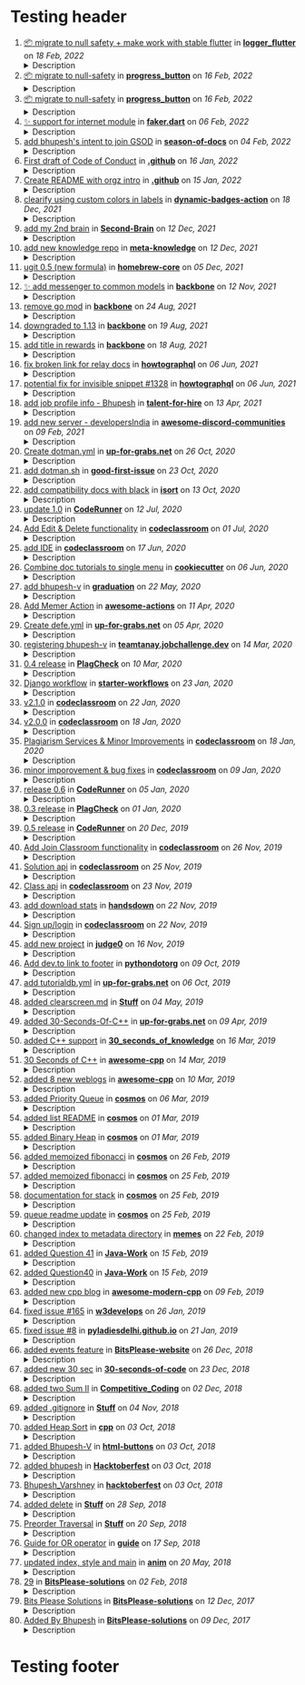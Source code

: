 # Testing header
<ol>
<li><a target="_blank" href="https://github.com/CreatorStack/logger_flutter/pull/1">📦 migrate to null safety + make work with stable flutter</a> in <b><a href="https://github.com/CreatorStack/logger_flutter">logger_flutter</a></b> on <i>18 Feb, 2022</i> 

<details><summary>Description</summary>

None
</details>

</li>
<li><a target="_blank" href="https://github.com/CreatorStack/progress_button/pull/1">📦 migrate to null-safety</a> in <b><a href="https://github.com/CreatorStack/progress_button">progress_button</a></b> on <i>16 Feb, 2022</i> 

<details><summary>Description</summary>

there is a PR in the original repo, but we can't be sure if the PR will ever get merged or worse the branch gets deleted?

</details>

</li>
<li><a target="_blank" href="https://github.com/PascalAC/progress_button/pull/8">📦 migrate to null-safety</a> in <b><a href="https://github.com/PascalAC/progress_button">progress_button</a></b> on <i>16 Feb, 2022</i> 

<details><summary>Description</summary>

None
</details>

</li>
<li><a target="_blank" href="https://github.com/casvanluijtelaar/faker.dart/pull/2">✨ support for internet module</a> in <b><a href="https://github.com/casvanluijtelaar/faker.dart">faker.dart</a></b> on <i>06 Feb, 2022</i> 

<details><summary>Description</summary>

Hey, apologies for the delayed PR 😅 

have added a bunch of methods

1. Get a fake domain name
2. Get fake domain suffix
3. Get a fake URL
4. Get a fake HTTP method
5. Get a fake IPv4 address

this resolves #1 
Let me know if anything else is needed
</details>

</li>
<li><a target="_blank" href="https://github.com/google/season-of-docs/pull/336">add bhupesh's intent to join GSOD</a> in <b><a href="https://github.com/google/season-of-docs">season-of-docs</a></b> on <i>04 Feb, 2022</i> 

<details><summary>Description</summary>

None
</details>

</li>
<li><a target="_blank" href="https://github.com/developersIndia/.github/pull/2">First draft of Code of Conduct</a> in <b><a href="https://github.com/developersIndia/.github">.github</a></b> on <i>16 Jan, 2022</i> 

<details><summary>Description</summary>

The COC for both Reddit and Github.
this will also apply to any future projects, events etc

</details>

</li>
<li><a target="_blank" href="https://github.com/developersIndia/.github/pull/1">Create README with orgz intro</a> in <b><a href="https://github.com/developersIndia/.github">.github</a></b> on <i>15 Jan, 2022</i> 

<details><summary>Description</summary>

An intro for our community ❤️ 🇮🇳 👨🏽‍💻 
</details>

</li>
<li><a target="_blank" href="https://github.com/Schneegans/dynamic-badges-action/pull/9">clearify using custom colors in labels</a> in <b><a href="https://github.com/Schneegans/dynamic-badges-action">dynamic-badges-action</a></b> on <i>18 Dec, 2021</i> 

<details><summary>Description</summary>

None
</details>

</li>
<li><a target="_blank" href="https://github.com/KasperZutterman/Second-Brain/pull/36">add my 2nd brain</a> in <b><a href="https://github.com/KasperZutterman/Second-Brain">Second-Brain</a></b> on <i>12 Dec, 2021</i> 

<details><summary>Description</summary>

None
</details>

</li>
<li><a target="_blank" href="https://github.com/RichardLitt/meta-knowledge/pull/54">add new knowledge repo</a> in <b><a href="https://github.com/RichardLitt/meta-knowledge">meta-knowledge</a></b> on <i>12 Dec, 2021</i> 

<details><summary>Description</summary>

None
</details>

</li>
<li><a target="_blank" href="https://github.com/Homebrew/homebrew-core/pull/90513">ugit 0.5 (new formula)</a> in <b><a href="https://github.com/Homebrew/homebrew-core">homebrew-core</a></b> on <i>05 Dec, 2021</i> 

<details><summary>Description</summary>

- [x] Have you followed the [guidelines for contributing](https://github.com/Homebrew/homebrew-core/blob/HEAD/CONTRIBUTING.md)?
- [x] Have you ensured that your commits follow the [commit style guide](https://docs.brew.sh/Formula-Cookbook#commit)?
- [x] Have you checked that there aren't other open [pull requests](https://github.com/Homebrew/homebrew-core/pulls) for the same formula update/change?
- [x] Have you built your formula locally with `brew install --build-from-source <formula>`, where `<formula>` is the name of the formula you're submitting?
- [x] Is your test running fine `brew test <formula>`, where `<formula>` is the name of the formula you're submitting?
- [x] Does your build pass `brew audit --strict <formula>` (after doing `brew install --build-from-source <formula>`)? If this is a new formula, does it pass `brew audit --new <formula>`?

-----

</details>

</li>
<li><a target="_blank" href="https://github.com/CreatorStack/backbone/pull/13">✨ add messenger to common models</a> in <b><a href="https://github.com/CreatorStack/backbone">backbone</a></b> on <i>12 Nov, 2021</i> 

<details><summary>Description</summary>

## Relevant Documentation Links
-


## Relevant Jira Links
- https://creatorstack.atlassian.net/browse/GSD-1661
-

## Other Relevant PRs
-


## Changes

- this struct will be used in messenger and hypelinks service.

### Changes Include

-   [ ] Bug fix 🐛 (non-breaking change which fixes an issue)
-   [x] New feature ✨ (non-breaking change which adds functionality)
-   [ ] Breaking change 😢 (fix or feature that would cause existing functionality to not work as expected)
-   [ ] Refactor ⚒️ (code change that neither fixes a bug nor adds a feature)
-   [ ] Tooling ⚙️ (Changes to the build process or auxiliary tools and libraries such as documentation generation)
-   [ ] Performance ⚡ (code change that improves performance)

### Checklist

-   [ ] I have commented my code, particularly in hard-to-understand areas
-   [ ] I have made corresponding changes to the documentation
-   [ ] My changes generate no new warnings
-   [ ] Requires migrations
-   [ ] Requires dependency update
-   [ ] Breaking API Change
-   [ ] I have added proper logs for production debugging
-   [ ] I have added performance (APM) monitoring checkpoints
-   [ ] I have added unit tests

## Screenshots (if any)
(prefer animated gif)

## User Acceptance Tests


</details>

</li>
<li><a target="_blank" href="https://github.com/CreatorStack/backbone/pull/3">remove go mod</a> in <b><a href="https://github.com/CreatorStack/backbone">backbone</a></b> on <i>24 Aug, 2021</i> 

<details><summary>Description</summary>

since we are moving to submodules strategy
having this file inside our "cloned" folder was giving errors

removing this files fixes this

Cons:
- any service that uses this repo would have to add it as a submodule
</details>

</li>
<li><a target="_blank" href="https://github.com/CreatorStack/backbone/pull/2">downgraded to 1.13</a> in <b><a href="https://github.com/CreatorStack/backbone">backbone</a></b> on <i>19 Aug, 2021</i> 

<details><summary>Description</summary>

None
</details>

</li>
<li><a target="_blank" href="https://github.com/CreatorStack/backbone/pull/1">add title in rewards</a> in <b><a href="https://github.com/CreatorStack/backbone">backbone</a></b> on <i>18 Aug, 2021</i> 

<details><summary>Description</summary>

need a new field title in rewards for new challenges revamp
[Story: GSD-621](https://creatorstack.atlassian.net/browse/GSD-621)
</details>

</li>
<li><a target="_blank" href="https://github.com/howtographql/howtographql/pull/1330">fix broken link for relay docs</a> in <b><a href="https://github.com/howtographql/howtographql">howtographql</a></b> on <i>06 Jun, 2021</i> 

<details><summary>Description</summary>

the old link https://facebook.github.io/relay/docs/en/graphql-server-specification.html in summary was redirected to a 404 page
</details>

</li>
<li><a target="_blank" href="https://github.com/howtographql/howtographql/pull/1329">potential fix for invisible snippet #1328</a> in <b><a href="https://github.com/howtographql/howtographql">howtographql</a></b> on <i>06 Jun, 2021</i> 

<details><summary>Description</summary>

Fix #1328 
</details>

</li>
<li><a target="_blank" href="https://github.com/shrutikapoor08/talent-for-hire/pull/135">add job profile info - Bhupesh</a> in <b><a href="https://github.com/shrutikapoor08/talent-for-hire">talent-for-hire</a></b> on <i>13 Apr, 2021</i> 

<details><summary>Description</summary>

Hello 👋🏽 
Thanks for maintaining the list
</details>

</li>
<li><a target="_blank" href="https://github.com/mhxion/awesome-discord-communities/pull/45">add new server - developersIndia</a> in <b><a href="https://github.com/mhxion/awesome-discord-communities">awesome-discord-communities</a></b> on <i>09 Feb, 2021</i> 

<details><summary>Description</summary>

Hello Admin of developersIndia here 👋🏽 
</details>

</li>
<li><a target="_blank" href="https://github.com/up-for-grabs/up-for-grabs.net/pull/2434">Create dotman.yml</a> in <b><a href="https://github.com/up-for-grabs/up-for-grabs.net">up-for-grabs.net</a></b> on <i>26 Oct, 2020</i> 

<details><summary>Description</summary>

> ### [dotman](https://github.com/Bhupesh-V/dotman) is a simple, elegant & easy to use dotfiles manager
</details>

</li>
<li><a target="_blank" href="https://github.com/deepsourcelabs/good-first-issue/pull/169">add dotman.sh</a> in <b><a href="https://github.com/deepsourcelabs/good-first-issue">good-first-issue</a></b> on <i>23 Oct, 2020</i> 

<details><summary>Description</summary>

> dotman is a simple, elegant & easy to use dotfiles manager 🖖🏽

👉🏽 [Issues](https://github.com/Bhupesh-V/dotman/issues)
</details>

</li>
<li><a target="_blank" href="https://github.com/PyCQA/isort/pull/1558">add compatibility docs with black</a> in <b><a href="https://github.com/PyCQA/isort">isort</a></b> on <i>13 Oct, 2020</i> 

<details><summary>Description</summary>

- [x] Basic compatibility (black v/s isort)
- [x] Integration with _pre-commit_
- [x] Using a config file (.isort.cfg)
</details>

</li>
<li><a target="_blank" href="https://github.com/codeclassroom/CodeRunner/pull/6">update 1.0</a> in <b><a href="https://github.com/codeclassroom/CodeRunner">CodeRunner</a></b> on <i>12 Jul, 2020</i> 

<details><summary>Description</summary>


</details>

</li>
<li><a target="_blank" href="https://github.com/codeclassroom/codeclassroom/pull/39">Add Edit & Delete functionality</a> in <b><a href="https://github.com/codeclassroom/codeclassroom">codeclassroom</a></b> on <i>01 Jul, 2020</i> 

<details><summary>Description</summary>

Added Edit and Delete functionality for the following entities:
- Classrooms
- Assignments
- Questions
Added some helpful boolean context variables to render forms and links in templates conditionally.
</details>

</li>
<li><a target="_blank" href="https://github.com/codeclassroom/codeclassroom/pull/38">add IDE</a> in <b><a href="https://github.com/codeclassroom/codeclassroom">codeclassroom</a></b> on <i>17 Jun, 2020</i> 

<details><summary>Description</summary>

- redirect student to app:classrooms after joining the class
- Include Editor and themes
- Indicate Assignment language on quesions page
</details>

</li>
<li><a target="_blank" href="https://github.com/cookiecutter/cookiecutter/pull/1423">Combine doc tutorials to single menu</a> in <b><a href="https://github.com/cookiecutter/cookiecutter">cookiecutter</a></b> on <i>06 Jun, 2020</i> 

<details><summary>Description</summary>

- Possible fix #1411
- moved local tutorials, inside one folder
- specify external tutorial links
</details>

</li>
<li><a target="_blank" href="https://github.com/education/graduation/pull/2123">add bhupesh-v</a> in <b><a href="https://github.com/education/graduation">graduation</a></b> on <i>22 May, 2020</i> 

<details><summary>Description</summary>

# Application to the Class of 2020🎓

This pull request template helps you complete an application to the **Class of 2020**. Use the checklist below to verify you have followed the instructions correctly. 

## Checklist ✅

- [x] I have read the instructions on the README file before submitting my application. 
- [x] I made my submission by creating a folder on the `_data` folder and followed the naming convention mentioned in the instructions (`<username>`), added my profile picture and markdown file.
- [x] I have used the Markdown file template to add my information to the Year Book.
- [x] I have completed the form: `https://airtable.com/shrmuHxu38ZariKJi`
- [x] My application belongs to:
  - [x] **Tier 1** 📖: I added myself to the Year Book.
  - [x] **Tier 2** ✏️: I wrote a post on DEV about a project I built.
  - [x] **Tier 3** ✨: I want my project to be highlighted on stream.
- [x] I understand that a reviewer will merge my pull request after examining it or ask for changes in case needed.
- [x] I understand I should not tag or add a reviewer to this Pull Request.
- [x] I understand the photo added to the template will be used in the ceremony "Graduate Walk". 
- [x] I have [added the event](http://www.google.com/calendar/event?action=TEMPLATE&dates=20200615T160000Z%2F20200615T183000Z&text=%24%20git%20remote%20%3Cgraduation%3E%20%F0%9F%8E%93&location=https%3A%2F%2Fwww.twitch.tv%2Fgithubeducation&details=) to my Calendar.


</details>

</li>
<li><a target="_blank" href="https://github.com/sdras/awesome-actions/pull/389">Add Memer Action</a> in <b><a href="https://github.com/sdras/awesome-actions">awesome-actions</a></b> on <i>11 Apr, 2020</i> 

<details><summary>Description</summary>

Github: [Memer Action](https://github.com/Bhupesh-V/memer-action)
[On Marketplace](https://github.com/marketplace/actions/memer-action)
</details>

</li>
<li><a target="_blank" href="https://github.com/up-for-grabs/up-for-grabs.net/pull/1963">Create defe.yml</a> in <b><a href="https://github.com/up-for-grabs/up-for-grabs.net">up-for-grabs.net</a></b> on <i>05 Apr, 2020</i> 

<details><summary>Description</summary>


</details>

</li>
<li><a target="_blank" href="https://github.com/tanaypratap/teamtanay.jobchallenge.dev/pull/78">registering bhupesh-v</a> in <b><a href="https://github.com/tanaypratap/teamtanay.jobchallenge.dev">teamtanay.jobchallenge.dev</a></b> on <i>14 Mar, 2020</i> 

<details><summary>Description</summary>

Hello maintainer(s) :hugs: ,

You people are doing a great job :clap: 


</details>

</li>
<li><a target="_blank" href="https://github.com/codeclassroom/PlagCheck/pull/7">0.4 release</a> in <b><a href="https://github.com/codeclassroom/PlagCheck">PlagCheck</a></b> on <i>10 Mar, 2020</i> 

<details><summary>Description</summary>

## [0.4] - March 10, 2020

### Changed [⚠️ Breaking Changes]
- `getShareScores` & `getInsights` have been decoupled from the check class, they now have to be imported separately.
- Minor changes in the `analyze.py` module.
</details>

</li>
<li><a target="_blank" href="https://github.com/actions/starter-workflows/pull/317">Django workflow</a> in <b><a href="https://github.com/actions/starter-workflows">starter-workflows</a></b> on <i>23 Jan, 2020</i> 

<details><summary>Description</summary>

Possible FIx #212 
Thank you for sending in this pull request. Please make sure you take a look at the [contributing file](https://github.com/actions/starter-workflows/blob/master/CONTRIBUTING.md). Here's a few things for you to consider in this pull request:

- [ ] Include a good description of the workflow.
- [ ] Links to the language or tool will be nice (unless its really obvious)

In the workflow and properties files:

- [x] Includes a matching `ci/properties/*.properties.json` file.
- [x] Use title case for the names of workflows and steps, for example "Run tests".
- [x] The name of CI workflows should only be the name of the language or platform: for example "Go" (not "Go CI" or "Go Build")
- [x] Include comments in the workflow for any parts that are not obvious or could use clarification.
- [x] CI workflows should run `push`.

Some general notes:

- [x] Does not use an Action that isn't in the `actions` organization.
- [x] Does not send data to any 3rd party service except for the purposes of installing dependencies.
- [x] Does not use a paid service or product.

</details>

</li>
<li><a target="_blank" href="https://github.com/codeclassroom/codeclassroom/pull/34">v2.1.0</a> in <b><a href="https://github.com/codeclassroom/codeclassroom">codeclassroom</a></b> on <i>22 Jan, 2020</i> 

<details><summary>Description</summary>

# v2.1.0

## Added
- Custom Input can now be provided for judging programs.
- E-mail API.
- Swagger Docs at `/api`.
- Token Authentication.
## Removed
- Old documentation end-point `/api-docs`.
</details>

</li>
<li><a target="_blank" href="https://github.com/codeclassroom/codeclassroom/pull/32">v2.0.0</a> in <b><a href="https://github.com/codeclassroom/codeclassroom">codeclassroom</a></b> on <i>18 Jan, 2020</i> 

<details><summary>Description</summary>

The 2nd Release of the CodeClassroom API

## [2.0.0] - Jan 18, 2020

### Added

- New `utilities` app for housing different services like code evaluation, plagiarism, e-mail etc.
- Support for new languages `PHP` & `Bash`.
- New model for holding Moss Plagiarism results (For Future Use).
- Add `created_date` in **Assignment**, **Question** & **Classroom** model.
- Fixed a bug where a new file was saved every time a solution was submitted, (`OverwriteStorage()` in **Solution** Model).
- New `moss_id` field in **Professor** model.
- Support for Plagiarism Services (powered by Moss).

### Changed
- Submission path, the solutions are now saved inside `/media/submissions/assignments/<assg_id>/` with name like `<question-id>_<student_id>`.
- `profile_pic` and `instistution` fields now accept `null` while signing up for a new user.
- Default submission status is now set to _Not Attempted_.
- Renamed `Python` to `Python3`.
- `marks` field in **Question** model is now `null` acceptable.
- Only 1 Submission per student, **Solution** now relates to Student by `OneToOne` relation.
- `PATCH`/`DELETE` options for Classroom, Assignment, Questions & Submissions.

</details>

</li>
<li><a target="_blank" href="https://github.com/codeclassroom/codeclassroom/pull/31">Plagiarism Services & Minor Improvements</a> in <b><a href="https://github.com/codeclassroom/codeclassroom">codeclassroom</a></b> on <i>18 Jan, 2020</i> 

<details><summary>Description</summary>


</details>

</li>
<li><a target="_blank" href="https://github.com/codeclassroom/codeclassroom/pull/28">minor imporovement & bug fixes</a> in <b><a href="https://github.com/codeclassroom/codeclassroom">codeclassroom</a></b> on <i>09 Jan, 2020</i> 

<details><summary>Description</summary>

Issues resolved #17 #11 #12 
</details>

</li>
<li><a target="_blank" href="https://github.com/codeclassroom/CodeRunner/pull/4">release 0.6</a> in <b><a href="https://github.com/codeclassroom/CodeRunner">CodeRunner</a></b> on <i>05 Jan, 2020</i> 

<details><summary>Description</summary>


## [0.6] - Jan 5, 2020

### Added

- New optional argument, `number_of_runs`  in `run()` method, use this to specify no.of times you want to run the code. Default is set to 1.
- Ported NEW Languages. CodeRunner now supports all languages provided by Judge0.
- `setFlags(options)` for setting options for the compiler (i.e. compiler flags).
- `setArguments(arguments)` for setting Command line arguments for the program.

### Changed
- Minor internal improvemets.
</details>

</li>
<li><a target="_blank" href="https://github.com/codeclassroom/PlagCheck/pull/5">0.3 release</a> in <b><a href="https://github.com/codeclassroom/PlagCheck">PlagCheck</a></b> on <i>01 Jan, 2020</i> 

<details><summary>Description</summary>

## [0.3]

### Added

-  New module `analyze.py` for Moss Results analysis
- `getShareScores()` for returning frequency of shared files.
- `addFile()` for adding files.
- `addFilesByWildCard()` for submitting multiple files.

### Changed
- The plagcheck module is now more modularised. `check` is now a class.
- `__get_line_numbers()` now runs in a new thread.

### Removed
- `requests` as a dependency, network requests are now 50% faster.
</details>

</li>
<li><a target="_blank" href="https://github.com/codeclassroom/CodeRunner/pull/3">0.5 release</a> in <b><a href="https://github.com/codeclassroom/CodeRunner">CodeRunner</a></b> on <i>20 Dec, 2019</i> 

<details><summary>Description</summary>

## [0.5] - Dec 20, 2019

### Added

- New instance method - `run()`.
- `run()` is now used to run the code i.e the code is submitted to Judge0 api using this method.
- Support for *Bash 4.4*.

### Changed
- Renamed Class `Run` to `code` for easier usage.
- `getStatus()`, now only returns the status in comparison to earlier versions where it performed multiple tasks.
This is effect fixes [#2](https://github.com/codeclassroom/CodeRunner/issues/2).

### Removed
 - `requests` as a dependency, Network requests are now 50% faster.
</details>

</li>
<li><a target="_blank" href="https://github.com/codeclassroom/codeclassroom/pull/5">Add Join Classroom functionality</a> in <b><a href="https://github.com/codeclassroom/codeclassroom">codeclassroom</a></b> on <i>26 Nov, 2019</i> 

<details><summary>Description</summary>

Added join_code field to app's Classroom models.
Added ClassroomJoincodeSerializer to app's serializers.
Added ClassroomJoinView.
Registered 'classroom/join/' URL for ClassroomJoinView in api's URLconf.
</details>

</li>
<li><a target="_blank" href="https://github.com/codeclassroom/codeclassroom/pull/4">Solution api</a> in <b><a href="https://github.com/codeclassroom/codeclassroom">codeclassroom</a></b> on <i>25 Nov, 2019</i> 

<details><summary>Description</summary>


</details>

</li>
<li><a target="_blank" href="https://github.com/codeclassroom/codeclassroom/pull/3">Class api</a> in <b><a href="https://github.com/codeclassroom/codeclassroom">codeclassroom</a></b> on <i>23 Nov, 2019</i> 

<details><summary>Description</summary>

![meme](https://i.imgflip.com/3havhh.jpg)
</details>

</li>
<li><a target="_blank" href="https://github.com/vemel/handsdown/pull/5">add download stats</a> in <b><a href="https://github.com/vemel/handsdown">handsdown</a></b> on <i>22 Nov, 2019</i> 

<details><summary>Description</summary>


# Description

Added PyPI Download stats in README.md

Fixes #4 
</details>

</li>
<li><a target="_blank" href="https://github.com/codeclassroom/codeclassroom/pull/2">Sign up/login</a> in <b><a href="https://github.com/codeclassroom/codeclassroom">codeclassroom</a></b> on <i>22 Nov, 2019</i> 

<details><summary>Description</summary>

Good Work @Animesh-Ghosh 
</details>

</li>
<li><a target="_blank" href="https://github.com/judge0/judge0/pull/121">add new project</a> in <b><a href="https://github.com/judge0/judge0">judge0</a></b> on <i>16 Nov, 2019</i> 

<details><summary>Description</summary>

I have added a new project which uses juge0api
**CodeRunner**

[PyPi Page](https://pypi.org/project/coderunner/)
[Source Code](https://github.com/codeclassroom/CodeRunner)
[Documentation](https://coderunner.readthedocs.io/en/latest/)
Let me know for any changes or feedback
</details>

</li>
<li><a target="_blank" href="https://github.com/python/pythondotorg/pull/1514">Add dev.to link to footer</a> in <b><a href="https://github.com/python/pythondotorg">pythondotorg</a></b> on <i>09 Oct, 2019</i> 

<details><summary>Description</summary>

[DEV Community](https://dev.to/) is a burgeoning source of guidance and discussion on software topics, especially web dev. This will be a useful link to point to the official place to discuss Python related stuff on DEV.

A few additional links pertaining to dev.to

Traffic stats: https://www.similarweb.com/website/dev.to
Twitter: https://twitter.com/thepracticaldev
Python tag (as included in PR): https://dev.to/t/python
Websites Including DEV : [React](https://reactjs.org/), [React Native](https://facebook.github.io/react-native/)

Some example Python posts:
https://dev.to/seattledataguy/the-interview-study-guide-for-software-engineers-764
https://dev.to/codemouse92/introducing-dead-simple-python-563o
</details>

</li>
<li><a target="_blank" href="https://github.com/up-for-grabs/up-for-grabs.net/pull/1446">add tutorialdb.yml</a> in <b><a href="https://github.com/up-for-grabs/up-for-grabs.net">up-for-grabs.net</a></b> on <i>06 Oct, 2019</i> 

<details><summary>Description</summary>


</details>

</li>
<li><a target="_blank" href="https://github.com/Animesh-Ghosh/Stuff/pull/8">added clearscreen.md</a> in <b><a href="https://github.com/Animesh-Ghosh/Stuff">Stuff</a></b> on <i>04 May, 2019</i> 

<details><summary>Description</summary>

Coming from issue #7
The readme requires more amount of work to be done
</details>

</li>
<li><a target="_blank" href="https://github.com/up-for-grabs/up-for-grabs.net/pull/1206">added 30-Seconds-Of-C++</a> in <b><a href="https://github.com/up-for-grabs/up-for-grabs.net">up-for-grabs.net</a></b> on <i>09 Apr, 2019</i> 

<details><summary>Description</summary>


</details>

</li>
<li><a target="_blank" href="https://github.com/petrovicstefanrs/30_seconds_of_knowledge/pull/41">added C++ support</a> in <b><a href="https://github.com/petrovicstefanrs/30_seconds_of_knowledge">30_seconds_of_knowledge</a></b> on <i>16 Mar, 2019</i> 

<details><summary>Description</summary>

## Added C++ snippets from [30 Seconds of C++](https://github.com/Bhupesh-V/30-seconds-of-cpp)
</details>

</li>
<li><a target="_blank" href="https://github.com/fffaraz/awesome-cpp/pull/701">30 Seconds of C++</a> in <b><a href="https://github.com/fffaraz/awesome-cpp">awesome-cpp</a></b> on <i>14 Mar, 2019</i> 

<details><summary>Description</summary>

The 30 seconds version of C++
</details>

</li>
<li><a target="_blank" href="https://github.com/fffaraz/awesome-cpp/pull/696">added 8 new weblogs</a> in <b><a href="https://github.com/fffaraz/awesome-cpp">awesome-cpp</a></b> on <i>10 Mar, 2019</i> 

<details><summary>Description</summary>

Added some good new C++ weblogs
</details>

</li>
<li><a target="_blank" href="https://github.com/OpenGenus/cosmos/pull/3971">added Priority Queue</a> in <b><a href="https://github.com/OpenGenus/cosmos">cosmos</a></b> on <i>06 Mar, 2019</i> 

<details><summary>Description</summary>

**Fixes issue:**
<!-- [Mention the issue number it fixes or add the details of the changes if it doesn't has a specific issue. -->


**Changes:**

-  Added C++ implementation of *Priority Queues*.
- Added corresponding `README.md` file explaining  *Priority Queues*.

<!-- Add here what changes were made in this pull request. -->


<!-- Make sure to look at the Style Guide for your language in guides/coding_style/language_name:

     https://github.com/OpenGenus/cosmos/tree/master/guides/coding_style

     Note: A coding style guide may not exist for your language, since this is still in beta.
-->

<!-- Make sure to look at the Documentation Style Guide in guides/documentation.md:

     https://github.com/OpenGenus/cosmos/blob/master/guides/documentation_guide.md

     The document style guide may not apply for your algorithm category, you must also look at specified guide under all of the directory in the category, e.g., for project euler:

     https://github.com/OpenGenus/cosmos/blob/master/code/online_challenges/src/project_euler/documentation_guide.md
-->

</details>

</li>
<li><a target="_blank" href="https://github.com/OpenGenus/cosmos/pull/3960">added list README</a> in <b><a href="https://github.com/OpenGenus/cosmos">cosmos</a></b> on <i>01 Mar, 2019</i> 

<details><summary>Description</summary>

**Fixes issue:**

- Added README for Linked List Data Structure.

<!-- [Mention the issue number it fixes or add the details of the changes if it doesn't has a specific issue. -->


**Changes:**
<!-- Add here what changes were made in this pull request. -->


<!-- Make sure to look at the Style Guide for your language in guides/coding_style/language_name:

     https://github.com/OpenGenus/cosmos/tree/master/guides/coding_style

     Note: A coding style guide may not exist for your language, since this is still in beta.
-->

<!-- Make sure to look at the Documentation Style Guide in guides/documentation.md:

     https://github.com/OpenGenus/cosmos/blob/master/guides/documentation_guide.md

     The document style guide may not apply for your algorithm category, you must also look at specified guide under all of the directory in the category, e.g., for project euler:

     https://github.com/OpenGenus/cosmos/blob/master/code/online_challenges/src/project_euler/documentation_guide.md
-->

</details>

</li>
<li><a target="_blank" href="https://github.com/OpenGenus/cosmos/pull/3959">added Binary Heap</a> in <b><a href="https://github.com/OpenGenus/cosmos">cosmos</a></b> on <i>01 Mar, 2019</i> 

<details><summary>Description</summary>

**Fixes issue:**
<!-- [Mention the issue number it fixes or add the details of the changes if it doesn't has a specific issue. -->


**Changes:**

- Added an New Data Structure ```Binary Heap``` with its C++ implementation.

<!-- Add here what changes were made in this pull request. -->


<!-- Make sure to look at the Style Guide for your language in guides/coding_style/language_name:

     https://github.com/OpenGenus/cosmos/tree/master/guides/coding_style

     Note: A coding style guide may not exist for your language, since this is still in beta.
-->

<!-- Make sure to look at the Documentation Style Guide in guides/documentation.md:

     https://github.com/OpenGenus/cosmos/blob/master/guides/documentation_guide.md

     The document style guide may not apply for your algorithm category, you must also look at specified guide under all of the directory in the category, e.g., for project euler:

     https://github.com/OpenGenus/cosmos/blob/master/code/online_challenges/src/project_euler/documentation_guide.md
-->

</details>

</li>
<li><a target="_blank" href="https://github.com/OpenGenus/cosmos/pull/3956">added memoized fibonacci</a> in <b><a href="https://github.com/OpenGenus/cosmos">cosmos</a></b> on <i>26 Feb, 2019</i> 

<details><summary>Description</summary>

**Fixes issue:**
<!-- [Mention the issue number it fixes or add the details of the changes if it doesn't has a specific issue. -->


**Changes:**

- Fibonacci Series using Memoization

<!-- Add here what changes were made in this pull request. -->


<!-- Make sure to look at the Style Guide for your language in guides/coding_style/language_name:

     https://github.com/OpenGenus/cosmos/tree/master/guides/coding_style

     Note: A coding style guide may not exist for your language, since this is still in beta.
-->

<!-- Make sure to look at the Documentation Style Guide in guides/documentation.md:

     https://github.com/OpenGenus/cosmos/blob/master/guides/documentation_guide.md

     The document style guide may not apply for your algorithm category, you must also look at specified guide under all of the directory in the category, e.g., for project euler:

     https://github.com/OpenGenus/cosmos/blob/master/code/online_challenges/src/project_euler/documentation_guide.md
-->

</details>

</li>
<li><a target="_blank" href="https://github.com/OpenGenus/cosmos/pull/3954">added memoized fibonacci</a> in <b><a href="https://github.com/OpenGenus/cosmos">cosmos</a></b> on <i>25 Feb, 2019</i> 

<details><summary>Description</summary>

**Fixes issue:**
<!-- [Mention the issue number it fixes or add the details of the changes if it doesn't has a specific issue. -->


**Changes:**
<!-- Add here what changes were made in this pull request. -->

- Added _Memoized Implementation_ of Fibonacci Series in `unclassified`

<!-- Make sure to look at the Style Guide for your language in guides/coding_style/language_name:

     https://github.com/OpenGenus/cosmos/tree/master/guides/coding_style

     Note: A coding style guide may not exist for your language, since this is still in beta.
-->

<!-- Make sure to look at the Documentation Style Guide in guides/documentation.md:

     https://github.com/OpenGenus/cosmos/blob/master/guides/documentation_guide.md

     The document style guide may not apply for your algorithm category, you must also look at specified guide under all of the directory in the category, e.g., for project euler:

     https://github.com/OpenGenus/cosmos/blob/master/code/online_challenges/src/project_euler/documentation_guide.md
-->

</details>

</li>
<li><a target="_blank" href="https://github.com/OpenGenus/cosmos/pull/3953">documentation for stack</a> in <b><a href="https://github.com/OpenGenus/cosmos">cosmos</a></b> on <i>25 Feb, 2019</i> 

<details><summary>Description</summary>

**Fixes issue:**
<!-- [Mention the issue number it fixes or add the details of the changes if it doesn't has a specific issue. -->

- Indentation Fixed 

**Changes:**
<!-- Add here what changes were made in this pull request. -->

- Added comments explaining the stack code

<!-- Make sure to look at the Style Guide for your language in guides/coding_style/language_name:

     https://github.com/OpenGenus/cosmos/tree/master/guides/coding_style

     Note: A coding style guide may not exist for your language, since this is still in beta.
-->

<!-- Make sure to look at the Documentation Style Guide in guides/documentation.md:

     https://github.com/OpenGenus/cosmos/blob/master/guides/documentation_guide.md

     The document style guide may not apply for your algorithm category, you must also look at specified guide under all of the directory in the category, e.g., for project euler:

     https://github.com/OpenGenus/cosmos/blob/master/code/online_challenges/src/project_euler/documentation_guide.md
-->

</details>

</li>
<li><a target="_blank" href="https://github.com/OpenGenus/cosmos/pull/3952">queue readme update</a> in <b><a href="https://github.com/OpenGenus/cosmos">cosmos</a></b> on <i>25 Feb, 2019</i> 

<details><summary>Description</summary>

**Fixes issue:**
<!-- [Mention the issue number it fixes or add the details of the changes if it doesn't has a specific issue. -->


**Changes:**
<!-- Add here what changes were made in this pull request. -->

- Added Time Complexity in Queue Readme

<!-- Make sure to look at the Style Guide for your language in guides/coding_style/language_name:

     https://github.com/OpenGenus/cosmos/tree/master/guides/coding_style

     Note: A coding style guide may not exist for your language, since this is still in beta.
-->

<!-- Make sure to look at the Documentation Style Guide in guides/documentation.md:

     https://github.com/OpenGenus/cosmos/blob/master/guides/documentation_guide.md

     The document style guide may not apply for your algorithm category, you must also look at specified guide under all of the directory in the category, e.g., for project euler:

     https://github.com/OpenGenus/cosmos/blob/master/code/online_challenges/src/project_euler/documentation_guide.md
-->

</details>

</li>
<li><a target="_blank" href="https://github.com/OpenGenus/memes/pull/92">changed index to metadata directory</a> in <b><a href="https://github.com/OpenGenus/memes">memes</a></b> on <i>22 Feb, 2019</i> 

<details><summary>Description</summary>

PR fixes

- Changed `index` directory to `metadata` .
- Fixed all other files which uses `metadata` directory.
</details>

</li>
<li><a target="_blank" href="https://github.com/Animesh-Ghosh/Java-Work/pull/2">added Question 41</a> in <b><a href="https://github.com/Animesh-Ghosh/Java-Work">Java-Work</a></b> on <i>15 Feb, 2019</i> 

<details><summary>Description</summary>

Solution to Question 41
</details>

</li>
<li><a target="_blank" href="https://github.com/Animesh-Ghosh/Java-Work/pull/1">added Question40</a> in <b><a href="https://github.com/Animesh-Ghosh/Java-Work">Java-Work</a></b> on <i>15 Feb, 2019</i> 

<details><summary>Description</summary>

Solution of Question 40 
</details>

</li>
<li><a target="_blank" href="https://github.com/rigtorp/awesome-modern-cpp/pull/43">added new cpp blog</a> in <b><a href="https://github.com/rigtorp/awesome-modern-cpp">awesome-modern-cpp</a></b> on <i>09 Feb, 2019</i> 

<details><summary>Description</summary>

Added [Fluent C++](https://www.fluentcpp.com/) blog by [Jonathan Boccara](https://github.com/joboccara)
</details>

</li>
<li><a target="_blank" href="https://github.com/w3develops/w3develops/pull/179">fixed issue #165</a> in <b><a href="https://github.com/w3develops/w3develops">w3develops</a></b> on <i>26 Jan, 2019</i> 

<details><summary>Description</summary>

Changed the Email in About Section to a ```mailto``` as described in the following issue.

## make the "email:w3develops...." in the about section into a mailto #165
</details>

</li>
<li><a target="_blank" href="https://github.com/PyLadiesDelhi/pyladiesdelhi.github.io/pull/9">fixed issue #8</a> in <b><a href="https://github.com/PyLadiesDelhi/pyladiesdelhi.github.io">pyladiesdelhi.github.io</a></b> on <i>21 Jan, 2019</i> 

<details><summary>Description</summary>

Typo Error Resolved:
```"maonf"``` to ```"among"```
</details>

</li>
<li><a target="_blank" href="https://github.com/amitbansal7/BitsPlease-website/pull/3">added events feature</a> in <b><a href="https://github.com/amitbansal7/BitsPlease-website">BitsPlease-website</a></b> on <i>26 Dec, 2018</i> 

<details><summary>Description</summary>

Feature:

 Add/Remove Event
- [x] Date/Time
- [x] Description/Event Details
- [x] Speaker
- [x] Registration Link
</details>

</li>
<li><a target="_blank" href="https://github.com/30-seconds/30-seconds-of-code/pull/900">added new 30 sec</a> in <b><a href="https://github.com/30-seconds/30-seconds-of-code">30-seconds-of-code</a></b> on <i>23 Dec, 2018</i> 

<details><summary>Description</summary>

### Added 30 seconds of STL[Standard Template Library] - unofficial
</details>

</li>
<li><a target="_blank" href="https://github.com/sahilbansal17/Competitive_Coding/pull/380">added two Sum II</a> in <b><a href="https://github.com/sahilbansal17/Competitive_Coding">Competitive_Coding</a></b> on <i>02 Dec, 2018</i> 

<details><summary>Description</summary>


</details>

</li>
<li><a target="_blank" href="https://github.com/Animesh-Ghosh/Stuff/pull/5">added .gitignore</a> in <b><a href="https://github.com/Animesh-Ghosh/Stuff">Stuff</a></b> on <i>04 Nov, 2018</i> 

<details><summary>Description</summary>

Now you will be able to compile your programs in 'Stuff' folder.
No need to delete (.exe) file 
All the exe files will be automatically ignored and won't show in your repo.
</details>

</li>
<li><a target="_blank" href="https://github.com/AllAlgorithms/cpp/pull/72">added Heap Sort</a> in <b><a href="https://github.com/AllAlgorithms/cpp">cpp</a></b> on <i>03 Oct, 2018</i> 

<details><summary>Description</summary>

added documented Heap Sort
In the sorting directory
</details>

</li>
<li><a target="_blank" href="https://github.com/lazycipher/html-buttons/pull/19">added Bhupesh-V</a> in <b><a href="https://github.com/lazycipher/html-buttons">html-buttons</a></b> on <i>03 Oct, 2018</i> 

<details><summary>Description</summary>

added different 4 styles
</details>

</li>
<li><a target="_blank" href="https://github.com/Joonsang1994/Hacktoberfest/pull/55">added bhupesh</a> in <b><a href="https://github.com/Joonsang1994/Hacktoberfest">Hacktoberfest</a></b> on <i>03 Oct, 2018</i> 

<details><summary>Description</summary>


</details>

</li>
<li><a target="_blank" href="https://github.com/AliceWonderland/hacktoberfest/pull/3276">Bhupesh_Varshney</a> in <b><a href="https://github.com/AliceWonderland/hacktoberfest">hacktoberfest</a></b> on <i>03 Oct, 2018</i> 

<details><summary>Description</summary>

Added files
</details>

</li>
<li><a target="_blank" href="https://github.com/Animesh-Ghosh/Stuff/pull/3">added delete</a> in <b><a href="https://github.com/Animesh-Ghosh/Stuff">Stuff</a></b> on <i>28 Sep, 2018</i> 

<details><summary>Description</summary>

and please shift the code to pure CPP
(avoid free) and printf functions
</details>

</li>
<li><a target="_blank" href="https://github.com/Animesh-Ghosh/Stuff/pull/1">Preorder Traversal</a> in <b><a href="https://github.com/Animesh-Ghosh/Stuff">Stuff</a></b> on <i>20 Sep, 2018</i> 

<details><summary>Description</summary>

Added method for preorder traversal
</details>

</li>
<li><a target="_blank" href="https://github.com/freeCodeCamp/guide/pull/8585">Guide for OR operator</a> in <b><a href="https://github.com/freeCodeCamp/guide">guide</a></b> on <i>17 Sep, 2018</i> 

<details><summary>Description</summary>

Added guide for Comparison with Logical OR operator.

<!-- Thank you for contributing to the `guides` repo, it is much appreciated! 😊 -->

<!--

Before creating a PR, please make sure to verify the following by marking the checkboxes below as complete

- [x] Like this!

-->

## ✅️ By submitting this PR, I have verified the following

- [x] Added descriptive name to PR
  - Your PR should NOT be called `Update index.md` since it does not help the maintainer understand what has been changed.
  - For example, if you create a **Variables** article inside the **Python** directory, the pull request title should be **Python: add Variables article**.
  - Other examples are **Git: edit Git Commit article** or **PHP: create PHP section and add Data Structures article**
- [x] Reviewed necessary formatting guidelines in [`CONTRIBUTING.md`](https://github.com/freeCodeCamp/guides/blob/master/CONTRIBUTING.md).
- [x] No plagiarized, duplicate or repetitive  content that has been directly copied from another source.

<!-- TO NOTE

1. Avoid a duplicate PR by searching through the open pull requests to check that there is not a PR already open that writes the same article or makes similar changes.

2. If you edit a stub article, your changes are substantial enough to justify removing the stub text ("This article is a stub..." part).

We can't accept PRs that only add links to the "More Information" section - a repository script will automatically delete any changes (and revert it to the stub template) if the stub language is still in that file.

3. Your changes must pass the Travis CI build.

Any new folder you create in "src/pages" must have an index.md.

All articles must have the following as the first three lines in the file:

---
title: Article title goes here
---

-->

</details>

</li>
<li><a target="_blank" href="https://github.com/JonComo/anim/pull/7">updated index, style and main</a> in <b><a href="https://github.com/JonComo/anim">anim</a></b> on <i>20 May, 2018</i> 

<details><summary>Description</summary>


</details>

</li>
<li><a target="_blank" href="https://github.com/BitsPleaseMSI/BitsPlease-solutions/pull/17">29</a> in <b><a href="https://github.com/BitsPleaseMSI/BitsPlease-solutions">BitsPlease-solutions</a></b> on <i>02 Feb, 2018</i> 

<details><summary>Description</summary>

Solution to Problem 29 (in Python)
</details>

</li>
<li><a target="_blank" href="https://github.com/BitsPleaseMSI/BitsPlease-solutions/pull/7">Bits Please Solutions</a> in <b><a href="https://github.com/BitsPleaseMSI/BitsPlease-solutions">BitsPlease-solutions</a></b> on <i>12 Dec, 2017</i> 

<details><summary>Description</summary>

Solutions to Problems 7 an d29
</details>

</li>
<li><a target="_blank" href="https://github.com/BitsPleaseMSI/BitsPlease-solutions/pull/6">Added By Bhupesh</a> in <b><a href="https://github.com/BitsPleaseMSI/BitsPlease-solutions">BitsPlease-solutions</a></b> on <i>09 Dec, 2017</i> 

<details><summary>Description</summary>

Solution to Problem 18 
</details>

</li></ol>

# Testing footer